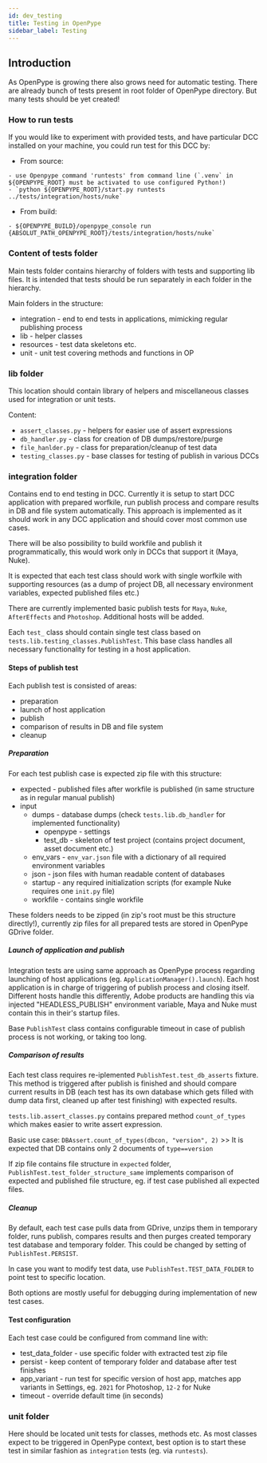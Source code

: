 ```yaml
---
id: dev_testing
title: Testing in OpenPype
sidebar_label: Testing
---
```


## Introduction
As OpenPype is growing there also grows need for automatic testing. There are already bunch of tests present in root folder of OpenPype directory.
But many tests should be yet created!

### How to run tests

If you would like to experiment with provided tests, and have particular DCC installed on your machine, you could run test for this DCC by:

- From source:
```
- use Openpype command 'runtests' from command line (`.venv` in ${OPENPYPE_ROOT} must be activated to use configured Python!)
- `python ${OPENPYPE_ROOT}/start.py runtests ../tests/integration/hosts/nuke`
```
- From build:
```
- ${OPENPYPE_BUILD}/openpype_console run {ABSOLUT_PATH_OPENPYPE_ROOT}/tests/integration/hosts/nuke`
```


### Content of tests folder

Main tests folder contains hierarchy of folders with tests and supporting lib files. It is intended that tests should be run separately in each folder in the hierarchy.

Main folders in the structure:
- integration - end to end tests in applications, mimicking regular publishing process 
- lib - helper classes
- resources - test data skeletons etc.
- unit - unit test covering methods and functions in OP


### lib folder

This location should contain library of helpers and miscellaneous classes used for integration or unit tests.

Content:
- `assert_classes.py` - helpers for easier use of assert expressions
- `db_handler.py` - class for creation of DB dumps/restore/purge
- `file_hanlder.py` - class for preparation/cleanup of test data
- `testing_classes.py` - base classes for testing of publish in various DCCs

### integration folder

Contains end to end testing in DCC. Currently it is setup to start DCC application with prepared worfkile, run publish process and compare results in DB and file system automatically.
This approach is implemented as it should work in any DCC application and should cover most common use cases.

There will be also possibility to build workfile and publish it programmatically, this would work only in DCCs that support it (Maya, Nuke).

It is expected that each test class should work with single worfkile with supporting resources (as a dump of project DB, all necessary environment variables, expected published files etc.)

There are currently implemented basic publish tests for `Maya`, `Nuke`, `AfterEffects` and `Photoshop`. Additional hosts will be added.

Each `test_` class should contain single test class based on `tests.lib.testing_classes.PublishTest`. This base class handles all necessary 
functionality for testing in a host application.

#### Steps of publish test

Each publish test is consisted of areas: 
- preparation
- launch of host application
- publish 
- comparison of results in DB and file system
- cleanup

##### Preparation

For each test publish case is expected zip file with this structure:
- expected - published files after workfile is published (in same structure as in regular manual publish)
- input
    - dumps - database dumps (check `tests.lib.db_handler` for implemented functionality)
        - openpype - settings 
        - test_db - skeleton of test project (contains project document, asset document etc.)
    - env_vars - `env_var.json` file with a dictionary of all required environment variables
    - json - json files with human readable content of databases
    - startup - any required initialization scripts (for example Nuke requires one `init.py` file)
    - workfile - contains single workfile
    
These folders needs to be zipped (in zip's root must be this structure directly!), currently zip files for all prepared tests are stored in OpenPype GDrive folder.

##### Launch of application and publish

Integration tests are using same approach as OpenPype process regarding launching of host applications (eg. `ApplicationManager().launch`).
Each host application is in charge of triggering of publish process and closing itself. Different hosts handle this differently, Adobe products are handling this via injected "HEADLESS_PUBLISH" environment variable,
Maya and Nuke must contain this in their's startup files.

Base `PublishTest` class contains configurable timeout in case of publish process is not working, or taking too long.

##### Comparison of results

Each test class requires re-iplemented `PublishTest.test_db_asserts` fixture. This method is triggered after publish is finished and should
compare current results in DB (each test has its own database which gets filled with dump data first, cleaned up after test finishing) with expected results.

`tests.lib.assert_classes.py` contains prepared method `count_of_types` which makes easier to write assert expression.

Basic use case:
```DBAssert.count_of_types(dbcon, "version", 2)``` >> It is expected that DB contains only 2 documents of `type==version`

If zip file contains file structure in `expected` folder, `PublishTest.test_folder_structure_same` implements comparison of expected and published file structure,
eg. if test case published all expected files.

##### Cleanup

By default, each test case pulls data from GDrive, unzips them in temporary folder, runs publish, compares results and then
purges created temporary test database and temporary folder. This could be changed by setting of `PublishTest.PERSIST`.

In case you want to modify test data, use `PublishTest.TEST_DATA_FOLDER` to point test to specific location.

Both options are mostly useful for debugging during implementation of new test cases.

#### Test configuration

Each test case could be configured from command line with:
- test_data_folder - use specific folder with extracted test zip file 
- persist - keep content of temporary folder and database after test finishes
- app_variant - run test for specific version of host app, matches app variants in Settings, eg. `2021` for Photoshop, `12-2` for Nuke
- timeout - override default time (in seconds)

### unit folder

Here should be located unit tests for classes, methods etc. As most classes expect to be triggered in OpenPype context, best option is to
start these test in similar fashion as `integration` tests (eg. via `runtests`).